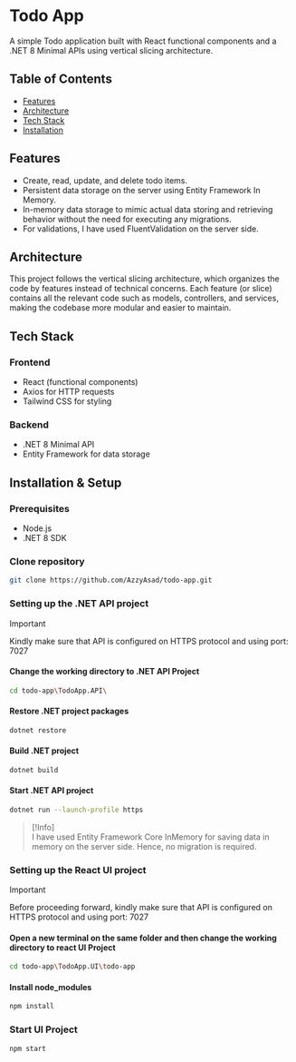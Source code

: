 # Todo App

A simple Todo application built with React functional components and a .NET 8 Minimal APIs using vertical slicing architecture.

## Table of Contents

- [Features](#features)
- [Architecture](#architecture)
- [Tech Stack](#tech-stack)
- [Installation](#installation)

## Features

- Create, read, update, and delete todo items.
- Persistent data storage on the server using Entity Framework In Memory.
- In-memory data storage to mimic actual data storing and retrieving behavior without the need for executing any migrations.
- For validations, I have used FluentValidation on the server side.

## Architecture

This project follows the vertical slicing architecture, which organizes the code by features instead of technical concerns. Each feature (or slice) contains all the relevant code such as models, controllers, and services, making the codebase more modular and easier to maintain.

## Tech Stack

### Frontend

- React (functional components)
- Axios for HTTP requests
- Tailwind CSS for styling

### Backend

- .NET 8 Minimal API
- Entity Framework for data storage

## Installation & Setup

### Prerequisites

- Node.js
- .NET 8 SDK

### Clone repository

   ```bash
   git clone https://github.com/AzzyAsad/todo-app.git
   ```
### Setting up the .NET API project

> [!Important]  
> Kindly make sure that API is configured on HTTPS protocol and using port: 7027

#### Change the working directory to .NET API Project
   ```bash
   cd todo-app\TodoApp.API\
   ```

#### Restore .NET project packages
   ```bash
   dotnet restore
   ```

#### Build .NET project
   ```bash
   dotnet build
   ```

#### Start .NET API project
   ```bash
   dotnet run --launch-profile https
   ```
> [!Info]  
> I have used Entity Framework Core InMemory for saving data in memory on the server side. Hence, no migration is required.

### Setting up the React UI project

> [!Important]  
> Before proceeding forward, kindly make sure that API is configured on HTTPS protocol and using port: 7027

#### Open a new terminal on the same folder and then change the working directory to react UI Project
   ```bash
   cd todo-app\TodoApp.UI\todo-app
   ```

#### Install node_modules
   ```bash
   npm install
   ```

### Start UI Project
   ```bash
   npm start
   ```
